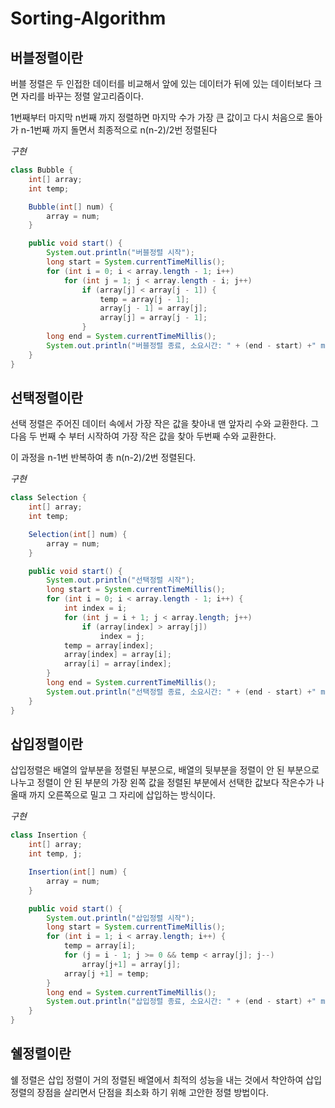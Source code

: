 # Sorting-Algorithm

## 버블정렬이란
버블 정렬은 두 인접한 데이터를 비교해서 앞에 있는 데이터가 뒤에 있는 데이터보다 크면 자리를 바꾸는 정렬 알고리즘이다.

1번째부터 마지막 n번째 까지 정렬하면 마지막 수가 가장 큰 값이고 다시 처음으로 돌아가 n-1번째 까지 돌면서 최종적으로 n(n-2)/2번 정렬된다

*구현*
``` java
class Bubble {
    int[] array;
    int temp;

    Bubble(int[] num) {
        array = num;
    }

    public void start() {
        System.out.println("버블정렬 시작");
        long start = System.currentTimeMillis();
        for (int i = 0; i < array.length - 1; i++)
            for (int j = 1; j < array.length - i; j++)
                if (array[j] < array[j - 1]) {
                    temp = array[j - 1];
                    array[j - 1] = array[j];
                    array[j] = array[j - 1];
                }
        long end = System.currentTimeMillis();
        System.out.println("버블정렬 종료, 소요시간: " + (end - start) +" ms");
    }
}
```

## 선택정렬이란
선택 정렬은 주어진 데이터 속에서 가장 작은 값을 찾아내 맨 앞자리 수와 교환한다. 그 다음 두 번째 수 부터 시작하여 가장 작은 값을 찾아 두번째 수와 교환한다.

이 과정을 n-1번 반복하여 총 n(n-2)/2번 정렬된다.

*구현*
```java
class Selection {
    int[] array;
    int temp;

    Selection(int[] num) {
        array = num;
    }

    public void start() {
        System.out.println("선택정렬 시작");
        long start = System.currentTimeMillis();
        for (int i = 0; i < array.length - 1; i++) {
            int index = i;
            for (int j = i + 1; j < array.length; j++)
                if (array[index] > array[j])
                    index = j;
            temp = array[index];
            array[index] = array[i];
            array[i] = array[index];
        }
        long end = System.currentTimeMillis();
        System.out.println("선택정렬 종료, 소요시간: " + (end - start) +" ms");
    }
}
```

## 삽입정렬이란
삽입정렬은 배열의 앞부분을 정렬된 부분으로, 배열의 뒷부분을 정렬이 안 된 부분으로 나누고 정렬이 안 된 부분의 가장 왼쪽 값을 정렬된 부분에서 선택한 값보다 작은수가 나올때 까지 오른쪽으로 밀고 그 자리에 삽입하는 방식이다.

*구현*
``` java
class Insertion {
    int[] array;
    int temp, j;

    Insertion(int[] num) {
        array = num;
    }

    public void start() {
        System.out.println("삽입정렬 시작");
        long start = System.currentTimeMillis();
        for (int i = 1; i < array.length; i++) {
            temp = array[i];
            for (j = i - 1; j >= 0 && temp < array[j]; j--)
                array[j+1] = array[j];
            array[j +1] = temp;
        }
        long end = System.currentTimeMillis();
        System.out.println("삽입정렬 종료, 소요시간: " + (end - start) +" ms");
    }
}
```

## 쉘정렬이란
쉘 정렬은 삽입 정렬이 거의 정렬된 배열에서 최적의 성능을 내는 것에서 착안하여 삽입 정렬의 장점을 살리면서 단점을 최소화 하기 위해 고안한 정렬 방법이다. 

